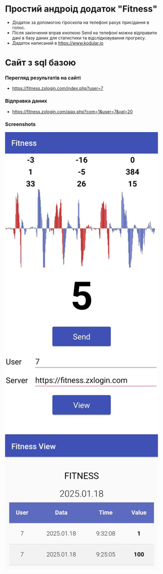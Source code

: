 # Простий андроід додаток "Fitness"
* Додаток за допомогою гіроскопа на телефоні рахує присідання в голос.
* Після закінчення вправ кнопкою Send на телефоні можна відправити дані в базу даних для статистики та відслідковування прогресу.
* Дадаток написаний в https://www.kodular.io

# Cайт з sql базою
### Перегляд результатів на сайті 
* https://fitness.zxlogin.com/index.php?user=7

### Відправка даних
* https://fitness.zxlogin.com/ajax.php?com=1&user=7&val=20

### Screenshots
![APP 1](https://raw.githubusercontent.com/foxjony/fitness/refs/heads/main/img/1.jpg)
![APP 2](https://raw.githubusercontent.com/foxjony/fitness/refs/heads/main/img/2.jpg)
